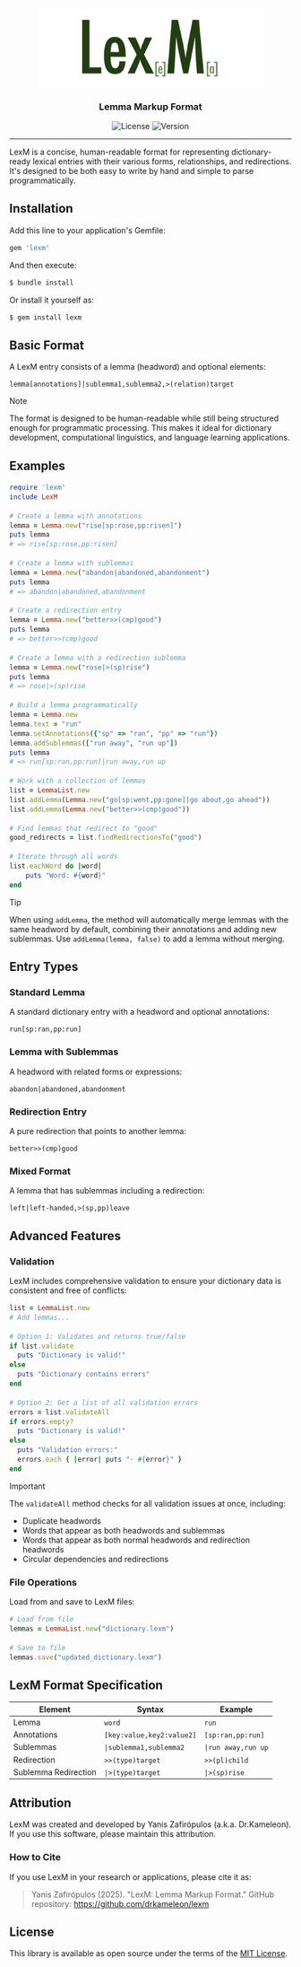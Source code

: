 <div align="center">

<img align="center" width="400" src="icon.png"/>

### Lemma Markup Format

![License](https://img.shields.io/github/license/drkameleon/lexm?style=for-the-badge)
![Version](https://img.shields.io/badge/version-0.3.0-blue.svg?style=for-the-badge)

</div>

---

LexM is a concise, human-readable format for representing dictionary-ready lexical entries with their various forms, relationships, and redirections. It's designed to be both easy to write by hand and simple to parse programmatically.

## Installation

Add this line to your application's Gemfile:

```ruby
gem 'lexm'
```

And then execute:

```bash
$ bundle install
```

Or install it yourself as:

```bash
$ gem install lexm
```

## Basic Format

A LexM entry consists of a lemma (headword) and optional elements:

```
lemma[annotations]|sublemma1,sublemma2,>(relation)target
```

> [!NOTE]
> The format is designed to be human-readable while still being structured enough for programmatic processing. This makes it ideal for dictionary development, computational linguistics, and language learning applications.

## Examples

```ruby
require 'lexm'
include LexM

# Create a lemma with annotations
lemma = Lemma.new("rise[sp:rose,pp:risen]")
puts lemma
# => rise[sp:rose,pp:risen]

# Create a lemma with sublemmas
lemma = Lemma.new("abandon|abandoned,abandonment")
puts lemma
# => abandon|abandoned,abandonment

# Create a redirection entry
lemma = Lemma.new("better>>(cmp)good")
puts lemma
# => better>>(cmp)good

# Create a lemma with a redirection sublemma
lemma = Lemma.new("rose|>(sp)rise")
puts lemma
# => rose|>(sp)rise

# Build a lemma programmatically
lemma = Lemma.new
lemma.text = "run"
lemma.setAnnotations({"sp" => "ran", "pp" => "run"})
lemma.addSublemmas(["run away", "run up"])
puts lemma
# => run[sp:ran,pp:run]|run away,run up

# Work with a collection of lemmas
list = LemmaList.new
list.addLemma(Lemma.new("go[sp:went,pp:gone]|go about,go ahead"))
list.addLemma(Lemma.new("better>>(cmp)good"))

# Find lemmas that redirect to "good"
good_redirects = list.findRedirectionsTo("good")

# Iterate through all words
list.eachWord do |word|
    puts "Word: #{word}"
end
```

> [!TIP]
> When using `addLemma`, the method will automatically merge lemmas with the same headword by default, combining their annotations and adding new sublemmas. Use `addLemma(lemma, false)` to add a lemma without merging.

## Entry Types

### Standard Lemma

A standard dictionary entry with a headword and optional annotations:

```
run[sp:ran,pp:run]
```

### Lemma with Sublemmas

A headword with related forms or expressions:

```
abandon|abandoned,abandonment
```

### Redirection Entry

A pure redirection that points to another lemma:

```
better>>(cmp)good
```

### Mixed Format

A lemma that has sublemmas including a redirection:

```
left|left-handed,>(sp,pp)leave
```

## Advanced Features

### Validation

LexM includes comprehensive validation to ensure your dictionary data is consistent and free of conflicts:

```ruby
list = LemmaList.new
# Add lemmas...

# Option 1: Validates and returns true/false
if list.validate
  puts "Dictionary is valid!"
else
  puts "Dictionary contains errors"
end

# Option 2: Get a list of all validation errors
errors = list.validateAll
if errors.empty?
  puts "Dictionary is valid!"
else
  puts "Validation errors:"
  errors.each { |error| puts "- #{error}" }
end
```

> [!IMPORTANT]
> The `validateAll` method checks for all validation issues at once, including:
> - Duplicate headwords
> - Words that appear as both headwords and sublemmas
> - Words that appear as both normal headwords and redirection headwords
> - Circular dependencies and redirections

### File Operations

Load from and save to LexM files:

```ruby
# Load from file
lemmas = LemmaList.new("dictionary.lexm")

# Save to file
lemmas.save("updated_dictionary.lexm")
```

## LexM Format Specification

| Element | Syntax | Example |
|---------|--------|---------|
| Lemma | `word` | `run` |
| Annotations | `[key:value,key2:value2]` | `[sp:ran,pp:run]` |
| Sublemmas | `\|sublemma1,sublemma2` | `\|run away,run up` |
| Redirection | `>>(type)target` | `>>(pl)child` |
| Sublemma Redirection | `\|>(type)target` | `\|>(sp)rise` |

## Attribution
LexM was created and developed by Yanis Zafirópulos (a.k.a. Dr.Kameleon). If you use this software, please maintain this attribution.

### How to Cite
If you use LexM in your research or applications, please cite it as:

> Yanis Zafirópulos (2025). "LexM: Lemma Markup Format." GitHub repository: https://github.com/drkameleon/lexm

## License

This library is available as open source under the terms of the [MIT License](https://opensource.org/licenses/MIT).